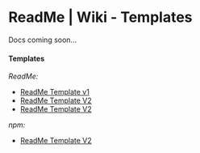 # ReadMe | Wiki - Templates
Docs coming soon...

#### Templates

*ReadMe:*
- [ReadMe Template v1](./README-Template.md)
- [ReadMe Template V2](./README-Template-v2.md)
- [ReadMe Template V2](./README-Template-v3.md)

*npm:*
- [ReadMe Template V2](./README-Template-v2.md)


